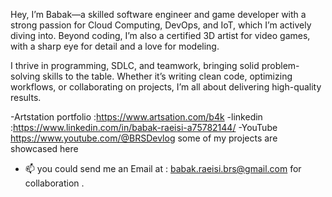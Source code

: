 Hey, I’m Babak—a skilled software engineer and game developer with a strong passion for Cloud Computing, DevOps, and IoT, which I’m actively diving into. Beyond coding, I’m also a certified 3D artist for video games, with a sharp eye for detail and a love for modeling.

I thrive in programming, SDLC, and teamwork, bringing solid problem-solving skills to the table. Whether it’s writing clean code, optimizing workflows, or collaborating on projects, I’m all about delivering high-quality results.

-Artstation portfolio :https://www.artsation.com/b4k
-linkedin :https://www.linkedin.com/in/babak-raeisi-a75782144/
-YouTube https://www.youtube.com/@BRSDevlog some of my projects are showcased here 


- 📫 you could send me an Email at : babak.raeisi.brs@gmail.com for collaboration . 

<!---
BabakRaeisi/BabakRaeisi is a ✨ special ✨ repository because its `README.md` (this file) appears on your GitHub profile.
You can click the Preview link to take a look at your changes.
--->
